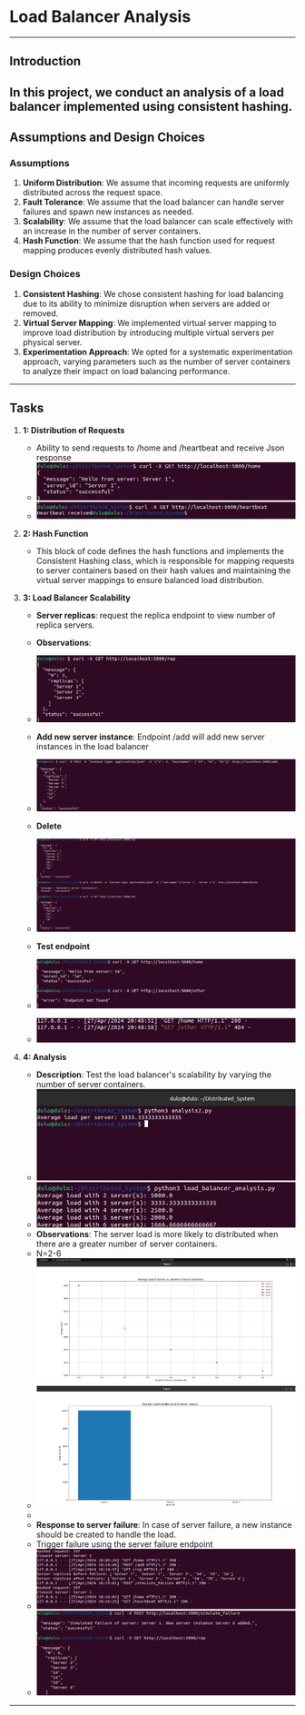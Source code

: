 # Load Balancer Analysis 

---

## Introduction

In this project, we conduct an analysis of a load balancer implemented using consistent hashing. 
---

## Assumptions and Design Choices

### Assumptions
1. **Uniform Distribution**: We assume that incoming requests are uniformly distributed across the request space.
2. **Fault Tolerance**: We assume that the load balancer can handle server failures and spawn new instances as needed.
3. **Scalability**: We assume that the load balancer can scale effectively with an increase in the number of server containers.
4. **Hash Function**: We assume that the hash function used for request mapping produces evenly distributed hash values.

### Design Choices
1. **Consistent Hashing**: We chose consistent hashing for load balancing due to its ability to minimize disruption when servers are added or removed.
2. **Virtual Server Mapping**: We implemented virtual server mapping to improve load distribution by introducing multiple virtual servers per physical server.
3. **Experimentation Approach**: We opted for a systematic experimentation approach, varying parameters such as the number of server containers to analyze their impact on load balancing performance.

---

## Tasks

1. **1: Distribution of Requests**
   - Ability to send requests to /home and /heartbeat and receive Json response
   - ![Cheese](./images/home.png)
   - ![Cheese](./images/heartbeat.png)

2. **2: Hash Function**
   - This block of code defines the hash functions and implements the Consistent Hashing class, which is responsible for mapping requests to server containers based on their hash values and maintaining the virtual server mappings to ensure balanced load distribution.

3. **3: Load Balancer Scalability**
   - **Server replicas**: request the replica endpoint to view number of replica servers.
   - **Observations**:
   - ![Cheese](./images/replicas.png)
   
   - **Add new server instance**: Endpoint /add will add new server instances in the load balancer
   - ![Cheese](./images/add.png)
   - **Delete**
   - ![Cheese](./images/delete.png)
   - **Test endpoint**
   - ![Cheese](./images/endpoint3.png)
   - ![Cheese](./images/endpoint4.png)
 



4. **4: Analysis**
   - **Description**: Test the load balancer's scalability by varying the number of server containers.
   - ![Cheese](./images/n=3.png)
   - ![Cheese](./images/n=2-6.png)
   - **Observations**: The server load is more likely to distributed when there are a greater number of server containers.
   - N=2-6![Cheese](./images/Graph_n=2-6.png)
   - ![Cheese](./images/Graph_n=3.png)
   - 
   - **Response to server failure**: In case of server failure, a new instance should be created to handle the load. 
   - Trigger failure using the server failure endpoint
   - ![Cheese](./images/serverfailure1.png)
   - ![Cheese](./images/serverfailure2.png)
---


